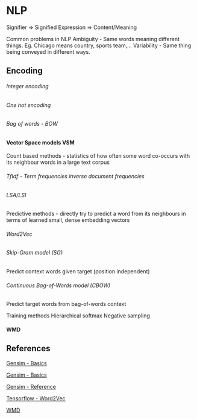# NLP

Signifier => Signified
Expression => Content/Meaning

Common problems in NLP
Ambiguity - Same words meaning different things. Eg. Chicago means country, sports team,...
Variability - Same thing being conveyed in different ways.

## Encoding

###### Integer encoding
###### One hot encoding
###### Bag of words - BOW

#### Vector Space models VSM

Count based methods - statistics of how often some word co-occurs with its neighbour words in a large text corpus
###### TfIdf - Term frequencies inverse document frequencies
###### LSA/LSI

Predictive methods - directly try to predict a word from its neighbours in terms of learned small, dense embedding vectors
###### Word2Vec

###### Skip-Gram model (SG)
Predict context words given target (position independent)

###### Continuous Bag-of-Words model (CBOW)
Predict target words from bag-of-words context

Training methods
Hierarchical softmax
Negative sampling



#### WMD

## References

[Gensim - Basics](https://github.com/RaRe-Technologies/gensim/blob/develop/docs/notebooks/gensim%20Quick%20Start.ipynb)

[Gensim - Basics](https://github.com/RaRe-Technologies/gensim/blob/06f5f5c4fa9fb54a169e53034a3bf3fa035cbc3c/docs/notebooks/Topics_and_Transformations.ipynb)

[Gensim - Reference](https://radimrehurek.com/gensim/models/word2vec.html)

[Tensorflow - Word2Vec](https://www.tensorflow.org/tutorials/word2vec)

[WMD](http://proceedings.mlr.press/v37/kusnerb15.pdf)
